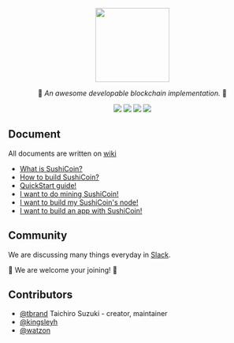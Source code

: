 <p align="center">
  <img src="https://raw.githubusercontent.com/SushiCoinHQ/SushiCoin/master/imgs/sushicoin.png" width="150" height="150" />
</p1>

<p align="center">🍣 <i>An awesome developable blockchain implementation.</i> 🍣</p>

<p align="center"><a href="https://travis-ci.org/SushiCoinHQ/SushiCoin"><img src="https://travis-ci.org/SushiCoinHQ/SushiCoin.svg?branch=master"></a> 
<a href="https://sushicoin.xyz/viewType.html?buildTypeId=SushiCoin_1MainBuild&guest=1">
<img src="https://sushicoin.xyz/app/rest/builds/buildType:(id:SushiCoin_1MainBuild)/statusIcon"/></a>
<a href="https://goo.gl/64aVeY"><img src="https://img.shields.io/badge/slack-join-orange.svg"></a>  <a href="https://github.com/SushiCoinHQ/SushiCoin/wiki"><img src="https://img.shields.io/badge/document-wiki-yellow.svg"></a></p>

## Document

All documents are written on [wiki](https://github.com/SushiCoinHQ/SushiCoin/wiki)

* [What is SushiCoin?](https://github.com/SushiCoinHQ/SushiCoin/wiki/What-is-SushiCoin%3F)
* [How to build SushiCoin?](https://github.com/SushiCoinHQ/SushiCoin/wiki/How-to-build-SushiCoin%3F)
* [QuickStart guide!](https://github.com/SushiCoinHQ/SushiCoin/wiki/SushiCoin-QuickStart)
* [I want to do mining SushiCoin!](https://github.com/SushiCoinHQ/SushiCoin/wiki/Mining-SushiCoin)
* [I want to build my SushiCoin's node!](https://github.com/SushiCoinHQ/SushiCoin/wiki/Build-SushiCoin's-node)
* [I want to build an app with SushiCoin!](https://github.com/SushiCoinHQ/SushiCoin/wiki/SushiCoin's-API)

## Community

We are discussing many things everyday in [Slack](https://goo.gl/64aVeY).

🍣 We are welcome your joining! 🍣

## Contributors
- [@tbrand](https://github.com/tbrand) Taichiro Suzuki - creator, maintainer
- [@kingsleyh](https://github.com/kingsleyh)
- [@watzon](https://github.com/watzon)
